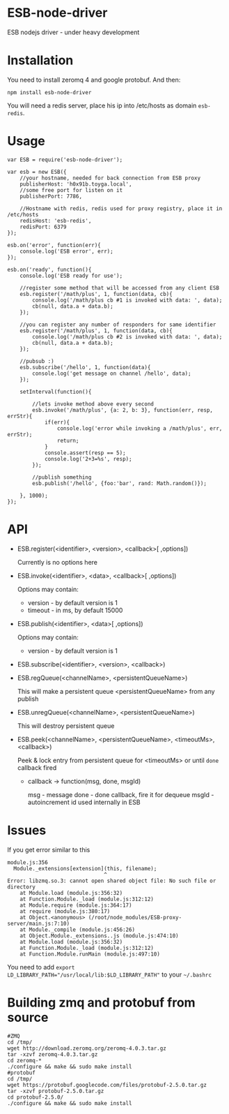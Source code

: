 ESB-node-driver
===============

ESB nodejs driver - under heavy development

Installation
===

You need to install zeromq 4 and google protobuf.
And then:

	npm install esb-node-driver

You will need a redis server, place his ip into /etc/hosts as domain `esb-redis`.

Usage
===

	var ESB = require('esb-node-driver');
	
	var esb = new ESB({
		//your hostname, needed for back connection from ESB proxy
		publisherHost: 'h0x91b.toyga.local',
		//some free port for listen on it
		publisherPort: 7786,
		
		//Hostname with redis, redis used for proxy registry, place it in /etc/hosts
		redisHost: 'esb-redis',
		redisPort: 6379
	});
	
	esb.on('error', function(err){
		console.log('ESB error', err);
	});
	
	esb.on('ready', function(){
		console.log('ESB ready for use');
		
		//register some method that will be accessed from any client ESB
		esb.register('/math/plus', 1, function(data, cb){
			console.log('/math/plus cb #1 is invoked with data: ', data);
			cb(null, data.a + data.b);
		});
		
		//you can register any number of responders for same identifier
		esb.register('/math/plus', 1, function(data, cb){
			console.log('/math/plus cb #2 is invoked with data: ', data);
			cb(null, data.a + data.b);
		});
		
		//pubsub :)
		esb.subscribe('/hello', 1, function(data){
			console.log('get message on channel /hello', data);
		});
		
		setInterval(function(){
			
			//lets invoke method above every second
			esb.invoke('/math/plus', {a: 2, b: 3}, function(err, resp, errStr){
				if(err){
					console.log('error while invoking a /math/plus', err, errStr);
					return;
				}
				console.assert(resp == 5);
				console.log('2+3=%s', resp);
			});
			
			//publish something
			esb.publish('/hello', {foo:'bar', rand: Math.random()});
			
		}, 1000);
	});
	
API
===

* ESB.register(&lt;identifier>, &lt;version>, &lt;callback>[ ,options])

	Currently is no options here

* ESB.invoke(&lt;identifier>, &lt;data>, &lt;callback>[ ,options])

	Options may contain:
	
	* version - by default version is 1
	* timeout - in ms, by default 15000

* ESB.publish(&lt;identifier>, &lt;data>[ ,options])
	
	Options may contain:

	* version - by default version is 1

* ESB.subscribe(&lt;identifier>, &lt;version>, &lt;callback>)

* ESB.regQueue(&lt;channelName>, &lt;persistentQueueName>)
	
	This will make a persistent queue &lt;persistentQueueName> from any publish

* ESB.unregQueue(&lt;channelName>, &lt;persistentQueueName>)
	
	This will destroy persistent queue
	
* ESB.peek(&lt;channelName>, &lt;persistentQueueName>, &lt;timeoutMs>, &lt;callback>)
	
	Peek & lock entry from persistent queue for &lt;timeoutMs> or until `done` callback fired
	
	* callback -> function(msg, done, msgId)
		
		msg - message
		done - done callback, fire it for dequeue
		msgId - autoincrement id used internally in ESB

Issues
===

If you get error similar to this

	module.js:356
	  Module._extensions[extension](this, filename);
	                               ^
	Error: libzmq.so.3: cannot open shared object file: No such file or directory
	    at Module.load (module.js:356:32)
	    at Function.Module._load (module.js:312:12)
	    at Module.require (module.js:364:17)
	    at require (module.js:380:17)
	    at Object.<anonymous> (/root/node_modules/ESB-proxy-server/main.js:7:10)
	    at Module._compile (module.js:456:26)
	    at Object.Module._extensions..js (module.js:474:10)
	    at Module.load (module.js:356:32)
	    at Function.Module._load (module.js:312:12)
	    at Function.Module.runMain (module.js:497:10)

You need to add `export LD_LIBRARY_PATH="/usr/local/lib:$LD_LIBRARY_PATH"` to your `~/.bashrc`


Building zmq and protobuf from source
===

	#ZMQ
	cd /tmp/
	wget http://download.zeromq.org/zeromq-4.0.3.tar.gz
	tar -xzvf zeromq-4.0.3.tar.gz
	cd zeromq-*
	./configure && make && sudo make install
	#protobuf
	cd /tmp/
	wget https://protobuf.googlecode.com/files/protobuf-2.5.0.tar.gz
	tar -xzvf protobuf-2.5.0.tar.gz
	cd protobuf-2.5.0/
	./configure && make && sudo make install
	

